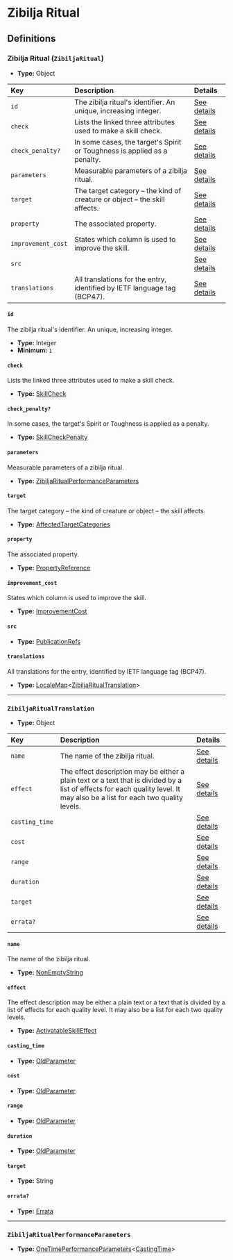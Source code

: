 # Zibilja Ritual

## Definitions

### <a name="ZibiljaRitual"></a> Zibilja Ritual (`ZibiljaRitual`)

- **Type:** Object

Key | Description | Details
:-- | :-- | :--
`id` | The zibilja ritual's identifier. An unique, increasing integer. | <a href="#ZibiljaRitual/id">See details</a>
`check` | Lists the linked three attributes used to make a skill check. | <a href="#ZibiljaRitual/check">See details</a>
`check_penalty?` | In some cases, the target's Spirit or Toughness is applied as a penalty. | <a href="#ZibiljaRitual/check_penalty">See details</a>
`parameters` | Measurable parameters of a zibilja ritual. | <a href="#ZibiljaRitual/parameters">See details</a>
`target` | The target category – the kind of creature or object – the skill affects. | <a href="#ZibiljaRitual/target">See details</a>
`property` | The associated property. | <a href="#ZibiljaRitual/property">See details</a>
`improvement_cost` | States which column is used to improve the skill. | <a href="#ZibiljaRitual/improvement_cost">See details</a>
`src` |  | <a href="#ZibiljaRitual/src">See details</a>
`translations` | All translations for the entry, identified by IETF language tag (BCP47). | <a href="#ZibiljaRitual/translations">See details</a>

#### <a name="ZibiljaRitual/id"></a> `id`

The zibilja ritual's identifier. An unique, increasing integer.

- **Type:** Integer
- **Minimum:** `1`

#### <a name="ZibiljaRitual/check"></a> `check`

Lists the linked three attributes used to make a skill check.

- **Type:** <a href="../_SkillCheck.md#SkillCheck">SkillCheck</a>

#### <a name="ZibiljaRitual/check_penalty"></a> `check_penalty?`

In some cases, the target's Spirit or Toughness is applied as a penalty.

- **Type:** <a href="../_SkillCheck.md#SkillCheckPenalty">SkillCheckPenalty</a>

#### <a name="ZibiljaRitual/parameters"></a> `parameters`

Measurable parameters of a zibilja ritual.

- **Type:** <a href="#ZibiljaRitualPerformanceParameters">ZibiljaRitualPerformanceParameters</a>

#### <a name="ZibiljaRitual/target"></a> `target`

The target category – the kind of creature or object – the skill affects.

- **Type:** <a href="../_ActivatableSkillTargetCategory.md#AffectedTargetCategories">AffectedTargetCategories</a>

#### <a name="ZibiljaRitual/property"></a> `property`

The associated property.

- **Type:** <a href="../_SimpleReferences.md#PropertyReference">PropertyReference</a>

#### <a name="ZibiljaRitual/improvement_cost"></a> `improvement_cost`

States which column is used to improve the skill.

- **Type:** <a href="../_ImprovementCost.md#ImprovementCost">ImprovementCost</a>

#### <a name="ZibiljaRitual/src"></a> `src`

- **Type:** <a href="../source/_PublicationRef.md#PublicationRefs">PublicationRefs</a>

#### <a name="ZibiljaRitual/translations"></a> `translations`

All translations for the entry, identified by IETF language tag (BCP47).

- **Type:** <a href="../_LocaleMap.md#LocaleMap">LocaleMap</a>&lt;<a href="#ZibiljaRitualTranslation">ZibiljaRitualTranslation</a>&gt;

---

### <a name="ZibiljaRitualTranslation"></a> `ZibiljaRitualTranslation`

- **Type:** Object

Key | Description | Details
:-- | :-- | :--
`name` | The name of the zibilja ritual. | <a href="#ZibiljaRitualTranslation/name">See details</a>
`effect` | The effect description may be either a plain text or a text that is divided by a list of effects for each quality level. It may also be a list for each two quality levels. | <a href="#ZibiljaRitualTranslation/effect">See details</a>
`casting_time` |  | <a href="#ZibiljaRitualTranslation/casting_time">See details</a>
`cost` |  | <a href="#ZibiljaRitualTranslation/cost">See details</a>
`range` |  | <a href="#ZibiljaRitualTranslation/range">See details</a>
`duration` |  | <a href="#ZibiljaRitualTranslation/duration">See details</a>
`target` |  | <a href="#ZibiljaRitualTranslation/target">See details</a>
`errata?` |  | <a href="#ZibiljaRitualTranslation/errata">See details</a>

#### <a name="ZibiljaRitualTranslation/name"></a> `name`

The name of the zibilja ritual.

- **Type:** <a href="../_NonEmptyString.md#NonEmptyString">NonEmptyString</a>

#### <a name="ZibiljaRitualTranslation/effect"></a> `effect`

The effect description may be either a plain text or a text that is
divided by a list of effects for each quality level. It may also be a
list for each two quality levels.

- **Type:** <a href="../_ActivatableSkillEffect.md#ActivatableSkillEffect">ActivatableSkillEffect</a>

#### <a name="ZibiljaRitualTranslation/casting_time"></a> `casting_time`

- **Type:** <a href="../_ActivatableSkill.md#OldParameter">OldParameter</a>

#### <a name="ZibiljaRitualTranslation/cost"></a> `cost`

- **Type:** <a href="../_ActivatableSkill.md#OldParameter">OldParameter</a>

#### <a name="ZibiljaRitualTranslation/range"></a> `range`

- **Type:** <a href="../_ActivatableSkill.md#OldParameter">OldParameter</a>

#### <a name="ZibiljaRitualTranslation/duration"></a> `duration`

- **Type:** <a href="../_ActivatableSkill.md#OldParameter">OldParameter</a>

#### <a name="ZibiljaRitualTranslation/target"></a> `target`

- **Type:** String

#### <a name="ZibiljaRitualTranslation/errata"></a> `errata?`

- **Type:** <a href="../source/_Erratum.md#Errata">Errata</a>

---

### <a name="ZibiljaRitualPerformanceParameters"></a> `ZibiljaRitualPerformanceParameters`

- **Type:** <a href="../_ActivatableSkill.md#OneTimePerformanceParameters">OneTimePerformanceParameters</a>&lt;<a href="../_ActivatableSkillCastingTime.md#CastingTime">CastingTime</a>&gt;
